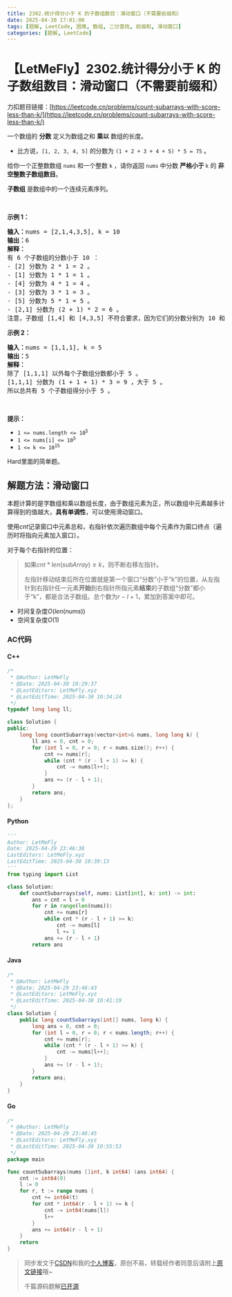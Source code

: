 ```yaml
---
title: 2302.统计得分小于 K 的子数组数目：滑动窗口（不需要前缀和）
date: 2025-04-30 17:01:00
tags: [题解, LeetCode, 困难, 数组, 二分查找, 前缀和, 滑动窗口]
categories: [题解, LeetCode]
---
```


# 【LetMeFly】2302.统计得分小于 K 的子数组数目：滑动窗口（不需要前缀和）

力扣题目链接：[https://leetcode.cn/problems/count-subarrays-with-score-less-than-k/](https://leetcode.cn/problems/count-subarrays-with-score-less-than-k/)

<p>一个数组的 <strong>分数</strong>&nbsp;定义为数组之和 <strong>乘以</strong>&nbsp;数组的长度。</p>

<ul>
	<li>比方说，<code>[1, 2, 3, 4, 5]</code>&nbsp;的分数为&nbsp;<code>(1 + 2 + 3 + 4 + 5) * 5 = 75</code>&nbsp;。</li>
</ul>

<p>给你一个正整数数组&nbsp;<code>nums</code>&nbsp;和一个整数&nbsp;<code>k</code>&nbsp;，请你返回&nbsp;<code>nums</code>&nbsp;中分数&nbsp;<strong>严格小于&nbsp;</strong><code>k</code>&nbsp;的&nbsp;<strong>非空整数子数组数目</strong>。</p>

<p><strong>子数组</strong> 是数组中的一个连续元素序列。</p>

<p>&nbsp;</p>

<p><strong>示例 1：</strong></p>

<pre>
<b>输入：</b>nums = [2,1,4,3,5], k = 10
<b>输出：</b>6
<strong>解释：</strong>
有 6 个子数组的分数小于 10 ：
- [2] 分数为 2 * 1 = 2 。
- [1] 分数为 1 * 1 = 1 。
- [4] 分数为 4 * 1 = 4 。
- [3] 分数为 3 * 1 = 3 。 
- [5] 分数为 5 * 1 = 5 。
- [2,1] 分数为 (2 + 1) * 2 = 6 。
注意，子数组 [1,4] 和 [4,3,5] 不符合要求，因为它们的分数分别为 10 和 36，但我们要求子数组的分数严格小于 10 。</pre>

<p><strong>示例 2：</strong></p>

<pre>
<b>输入：</b>nums = [1,1,1], k = 5
<b>输出：</b>5
<strong>解释：</strong>
除了 [1,1,1] 以外每个子数组分数都小于 5 。
[1,1,1] 分数为 (1 + 1 + 1) * 3 = 9 ，大于 5 。
所以总共有 5 个子数组得分小于 5 。
</pre>

<p>&nbsp;</p>

<p><strong>提示：</strong></p>

<ul>
	<li><code>1 &lt;= nums.length &lt;= 10<sup>5</sup></code></li>
	<li><code>1 &lt;= nums[i] &lt;= 10<sup>5</sup></code></li>
	<li><code>1 &lt;= k &lt;= 10<sup>15</sup></code></li>
</ul>

Hard里面的简单题。

## 解题方法：滑动窗口

本题计算的是字数组和乘以数组长度，由于数组元素为正，所以数组中元素越多计算得到的值越大，**具有单调性**，可以使用滑动窗口。

使用$cnt$记录窗口中元素总和，右指针依次遍历数组中每个元素作为窗口终点（遍历时将指向元素加入窗口）。

对于每个右指针的位置：

> 如果$cnt*len(subArray)\geq k$，则不断右移左指针。
>
> 左指针移动结束后所在位置就是第一个窗口“分数”小于“k”的位置，从左指针到右指针任一元素**开始**到右指针所指元素**结束**的子数组“分数”都小于“k”，都是合法子数组。总个数为$r-l+1$，累加到答案中即可。

+ 时间复杂度$O(len(nums))$
+ 空间复杂度$O(1)$

### AC代码

#### C++

```cpp
/*
 * @Author: LetMeFly
 * @Date: 2025-04-30 10:29:37
 * @LastEditors: LetMeFly.xyz
 * @LastEditTime: 2025-04-30 10:34:24
 */
typedef long long ll;

class Solution {
public:
    long long countSubarrays(vector<int>& nums, long long k) {
        ll ans = 0, cnt = 0;
        for (int l = 0, r = 0; r < nums.size(); r++) {
            cnt += nums[r];
            while (cnt * (r - l + 1) >= k) {
                cnt -= nums[l++];
            }
            ans += (r - l + 1);
        }
        return ans;
    }
};
```

#### Python

```python
'''
Author: LetMeFly
Date: 2025-04-29 23:46:38
LastEditors: LetMeFly.xyz
LastEditTime: 2025-04-30 10:39:13
'''
from typing import List

class Solution:
    def countSubarrays(self, nums: List[int], k: int) -> int:
        ans = cnt = l = 0
        for r in range(len(nums)):
            cnt += nums[r]
            while cnt * (r - l + 1) >= k:
                cnt -= nums[l]
                l += 1
            ans += (r - l + 1)
        return ans
```

#### Java

```java
/*
 * @Author: LetMeFly
 * @Date: 2025-04-29 23:46:43
 * @LastEditors: LetMeFly.xyz
 * @LastEditTime: 2025-04-30 10:41:19
 */
class Solution {
    public long countSubarrays(int[] nums, long k) {
        long ans = 0, cnt = 0;
        for (int l = 0, r = 0; r < nums.length; r++) {
            cnt += nums[r];
            while (cnt * (r - l + 1) >= k) {
                cnt -= nums[l++];
            }
            ans += (r - l + 1);
        }
        return ans;
    }
}
```

#### Go

```go
/*
 * @Author: LetMeFly
 * @Date: 2025-04-29 23:46:45
 * @LastEditors: LetMeFly.xyz
 * @LastEditTime: 2025-04-30 10:55:53
 */
package main

func countSubarrays(nums []int, k int64) (ans int64) {
    cnt := int64(0)
    l := 0
    for r, t := range nums {
        cnt += int64(t)
        for cnt * int64(r - l + 1) >= k {
            cnt -= int64(nums[l])
            l++
        }
        ans += int64(r - l + 1)
    }
    return
}
```

> 同步发文于[CSDN](https://letmefly.blog.csdn.net/article/details/147637062)和我的[个人博客](https://blog.letmefly.xyz/)，原创不易，转载经作者同意后请附上[原文链接](https://blog.letmefly.xyz/2025/04/30/LeetCode%202302.%E7%BB%9F%E8%AE%A1%E5%BE%97%E5%88%86%E5%B0%8F%E4%BA%8EK%E7%9A%84%E5%AD%90%E6%95%B0%E7%BB%84%E6%95%B0%E7%9B%AE/)哦~
>
> 千篇源码题解[已开源](https://github.com/LetMeFly666/LeetCode)
